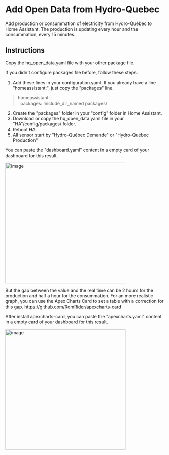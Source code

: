 # Add Open Data from Hydro-Quebec

Add production or consummation of electricity from Hydro-Québec to Home Assistant.
The production is updating every hour and the consummation, every 15 minutes.

## Instructions

Copy the hq_open_data.yaml file with your other package file.

If you didn't configure packages file before, follow these steps:

1. Add these lines in your configuration.yaml. If you already have a line "homeassistant:", just copy the "packages" line.

> homeassistant: <BR>
> &nbsp;&nbsp;packages: !include_dir_named packages/
  
2. Create the "packages" folder in your "config" folder in Home Assistant.    
2. Download or copy the hq_open_data.yaml file in your "HA"/config/packages/ folder.
3. Reboot HA
4. All sensor start by "Hydro-Québec Demande" or "Hydro-Québec Production"
  
You can paste the "dashboard.yaml" content in a empty card of your dashboard for this result.

<img width="378" alt="image" src="https://user-images.githubusercontent.com/31359825/216863968-79cf5e81-05a3-4c84-aafc-86fcb512c205.png">

But the gap between the value and the real time can be 2 hours for the production and half a hour for the consummation.
For an more realistic graph, you can use the Apex Charts Card to set a table with a correction for this gap.
https://github.com/RomRider/apexcharts-card

After install apexcharts-card, you can paste the "apexcharts.yaml" content in a empty card of your dashboard for this result.

<img width="379" alt="image" src="https://user-images.githubusercontent.com/31359825/216863948-a3030e72-83e4-4832-97f8-f6372e48e57e.png">


